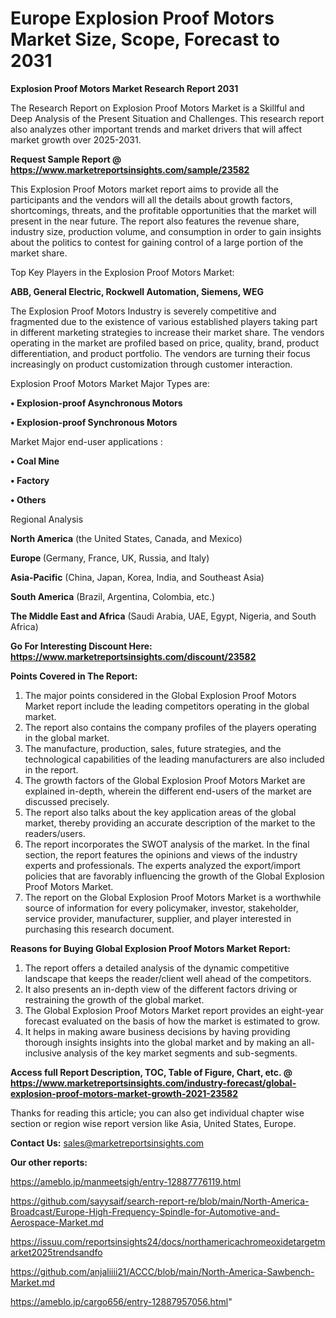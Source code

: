 # Europe Explosion Proof Motors Market Size, Scope, Forecast to 2031

<strong>Explosion Proof Motors Market Research Report 2031</strong>

The Research Report on Explosion Proof Motors Market is a Skillful and Deep Analysis of the Present Situation and Challenges. This research report also analyzes other important trends and market drivers that will affect market growth over 2025-2031.

<strong>Request Sample Report @ <a href=https://www.marketreportsinsights.com/sample/23582>https://www.marketreportsinsights.com/sample/23582</a></strong>

This Explosion Proof Motors market report aims to provide all the participants and the vendors will all the details about growth factors, shortcomings, threats, and the profitable opportunities that the market will present in the near future. The report also features the revenue share, industry size, production volume, and consumption in order to gain insights about the politics to contest for gaining control of a large portion of the market share.

Top Key Players in the Explosion Proof Motors Market:

<strong>ABB, General Electric, Rockwell Automation, Siemens, WEG</strong>

The Explosion Proof Motors Industry is severely competitive and fragmented due to the existence of various established players taking part in different marketing strategies to increase their market share. The vendors operating in the market are profiled based on price, quality, brand, product differentiation, and product portfolio. The vendors are turning their focus increasingly on product customization through customer interaction.

Explosion Proof Motors Market Major Types are:

<strong>• Explosion-proof Asynchronous Motors

• Explosion-proof Synchronous Motors</strong>

Market Major end-user applications :

<strong>• Coal Mine

• Factory

• Others</strong>

Regional Analysis

</u><strong><b>North America</b></strong> (the United States, Canada, and Mexico)

<strong><b>Europe </b></strong>(Germany, France, UK, Russia, and Italy)

<strong><b>Asia-Pacific</b></strong> (China, Japan, Korea, India, and Southeast Asia)

<strong><b>South America</b></strong> (Brazil, Argentina, Colombia, etc.)

<strong><b>The Middle East and Africa</b></strong> (Saudi Arabia, UAE, Egypt, Nigeria, and South Africa)

<strong>Go For Interesting Discount Here: <a href=https://www.marketreportsinsights.com/discount/23582>https://www.marketreportsinsights.com/discount/23582</a></strong>

<strong>Points Covered in The Report:</strong>
<ol>
  <li>The major points considered in the Global Explosion Proof Motors Market report include the leading competitors operating in the global market.</li>
  <li>The report also contains the company profiles of the players operating in the global market.</li>
  <li>The manufacture, production, sales, future strategies, and the technological capabilities of the leading manufacturers are also included in the report.</li>
  <li>The growth factors of the Global Explosion Proof Motors Market are explained in-depth, wherein the different end-users of the market are discussed precisely.</li>
  <li>The report also talks about the key application areas of the global market, thereby providing an accurate description of the market to the readers/users.</li>
  <li>The report incorporates the SWOT analysis of the market. In the final section, the report features the opinions and views of the industry experts and professionals. The experts analyzed the export/import policies that are favorably influencing the growth of the Global Explosion Proof Motors Market.</li>
  <li>The report on the Global Explosion Proof Motors Market is a worthwhile source of information for every policymaker, investor, stakeholder, service provider, manufacturer, supplier, and player interested in purchasing this research document.</li>
</ol>
<strong>Reasons for Buying Global Explosion Proof Motors Market Report:</strong>

<ol>
  <li>The report offers a detailed analysis of the dynamic competitive landscape that keeps the reader/client well ahead of the competitors.</li>
  <li>It also presents an in-depth view of the different factors driving or restraining the growth of the global market.</li>
  <li>The Global Explosion Proof Motors Market report provides an eight-year forecast evaluated on the basis of how the market is estimated to grow.</li>
  <li>It helps in making aware business decisions by having providing thorough insights insights into the global market and by making an all-inclusive analysis of the key market segments and sub-segments.</li>
</ol>
<strong>Access full Report Description, TOC, Table of Figure, Chart, etc. @ <a href=https://www.marketreportsinsights.com/industry-forecast/global-explosion-proof-motors-market-growth-2021-23582>https://www.marketreportsinsights.com/industry-forecast/global-explosion-proof-motors-market-growth-2021-23582</a></strong>


Thanks for reading this article; you can also get individual chapter wise section or region wise report version like Asia, United States, Europe.

<strong>Contact Us:</strong>
sales@marketreportsinsights.com

<strong>Our other reports:</strong>

<a href=https://ameblo.jp/manmeetsigh/entry-12887776119.html>https://ameblo.jp/manmeetsigh/entry-12887776119.html</a>

<a href=https://github.com/sayysaif/search-report-re/blob/main/North-America-Broadcast/Europe-High-Frequency-Spindle-for-Automotive-and-Aerospace-Market.md>https://github.com/sayysaif/search-report-re/blob/main/North-America-Broadcast/Europe-High-Frequency-Spindle-for-Automotive-and-Aerospace-Market.md</a>

<a href=https://issuu.com/reportsinsights24/docs/northamericachromeoxidetargetmarket2025trendsandfo>https://issuu.com/reportsinsights24/docs/northamericachromeoxidetargetmarket2025trendsandfo</a>

<a href=https://github.com/anjaliiii21/ACCC/blob/main/North-America-Sawbench-Market.md>https://github.com/anjaliiii21/ACCC/blob/main/North-America-Sawbench-Market.md</a>

<a href=https://ameblo.jp/cargo656/entry-12887957056.html>https://ameblo.jp/cargo656/entry-12887957056.html</a>"
